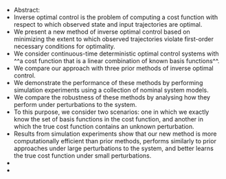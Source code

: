 - Abstract:
- Inverse optimal control is the problem of computing a cost function with respect to which observed state and input trajectories are optimal.
- We present a new method of inverse optimal control based on minimizing the extent to which observed trajectories violate first-order necessary conditions for optimality.
- We consider continuous-time deterministic optimal control systems with ^^a cost function that is a linear combination of known basis functions^^.
- We compare our approach with three prior methods of inverse optimal control.
- We demonstrate the performance of these methods by performing simulation experiments using a collection of nominal system models.
- We compare the robustness of these methods by analysing how they perform under perturbations to the system.
- To this purpose, we consider two scenarios: one in which we exactly know the set of basis functions in the cost function, and another in which the true cost function contains an unknown perturbation.
- Results from simulation experiments show that our new method is more computationally efficient than prior methods, performs similarly to prior approaches under large perturbations to the system, and better learns the true cost function under small perturbations.
-
-